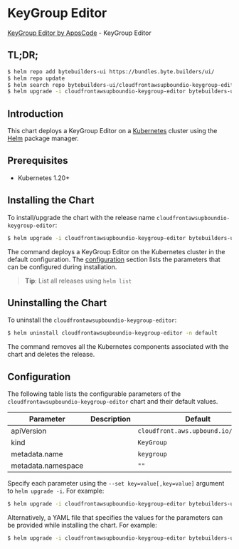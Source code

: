 # KeyGroup Editor

[KeyGroup Editor by AppsCode](https://byte.builders) - KeyGroup Editor

## TL;DR;

```bash
$ helm repo add bytebuilders-ui https://bundles.byte.builders/ui/
$ helm repo update
$ helm search repo bytebuilders-ui/cloudfrontawsupboundio-keygroup-editor --version=v0.4.18
$ helm upgrade -i cloudfrontawsupboundio-keygroup-editor bytebuilders-ui/cloudfrontawsupboundio-keygroup-editor -n default --create-namespace --version=v0.4.18
```

## Introduction

This chart deploys a KeyGroup Editor on a [Kubernetes](http://kubernetes.io) cluster using the [Helm](https://helm.sh) package manager.

## Prerequisites

- Kubernetes 1.20+

## Installing the Chart

To install/upgrade the chart with the release name `cloudfrontawsupboundio-keygroup-editor`:

```bash
$ helm upgrade -i cloudfrontawsupboundio-keygroup-editor bytebuilders-ui/cloudfrontawsupboundio-keygroup-editor -n default --create-namespace --version=v0.4.18
```

The command deploys a KeyGroup Editor on the Kubernetes cluster in the default configuration. The [configuration](#configuration) section lists the parameters that can be configured during installation.

> **Tip**: List all releases using `helm list`

## Uninstalling the Chart

To uninstall the `cloudfrontawsupboundio-keygroup-editor`:

```bash
$ helm uninstall cloudfrontawsupboundio-keygroup-editor -n default
```

The command removes all the Kubernetes components associated with the chart and deletes the release.

## Configuration

The following table lists the configurable parameters of the `cloudfrontawsupboundio-keygroup-editor` chart and their default values.

|     Parameter      | Description |                    Default                     |
|--------------------|-------------|------------------------------------------------|
| apiVersion         |             | <code>cloudfront.aws.upbound.io/v1beta1</code> |
| kind               |             | <code>KeyGroup</code>                          |
| metadata.name      |             | <code>keygroup</code>                          |
| metadata.namespace |             | <code>""</code>                                |


Specify each parameter using the `--set key=value[,key=value]` argument to `helm upgrade -i`. For example:

```bash
$ helm upgrade -i cloudfrontawsupboundio-keygroup-editor bytebuilders-ui/cloudfrontawsupboundio-keygroup-editor -n default --create-namespace --version=v0.4.18 --set apiVersion=cloudfront.aws.upbound.io/v1beta1
```

Alternatively, a YAML file that specifies the values for the parameters can be provided while
installing the chart. For example:

```bash
$ helm upgrade -i cloudfrontawsupboundio-keygroup-editor bytebuilders-ui/cloudfrontawsupboundio-keygroup-editor -n default --create-namespace --version=v0.4.18 --values values.yaml
```
